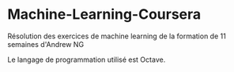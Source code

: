 # Machine-Learning-Coursera
Résolution des exercices de machine learning de la formation de 11 semaines d'Andrew NG

Le langage de programmation utilisé est Octave.
